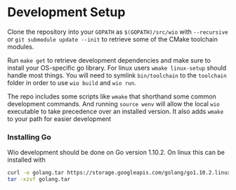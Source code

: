 # Development Setup

Clone the repository into your `GOPATH` as `$(GOPATH)/src/wio` with `--recursive` or `git submodule update --init`
to retrieve some of the CMake toolchain modules.

Run `make get` to retrieve development dependencies and make sure to install your OS-specific go library.
For linux users `wmake linux-setup` should handle most things. You will need to symlink `bin/toolchain` to
the `toolchain` folder in order to use `wio build` and `wio run`.

The repo includes some scripts like `wmake` that shorthand some common development commands. And running
`source wenv` will allow the local `wio` executable to take precedence over an installed version. It also
adds `wmake` to your path for easier development

### Installing Go

Wio development should be done on Go version 1.10.2. On linux this can be installed with

```bash
curl -o golang.tar https://storage.googleapis.com/golang/go1.10.2.linux-amd64.tar.gz
tar -xzvf golang.tar
```

